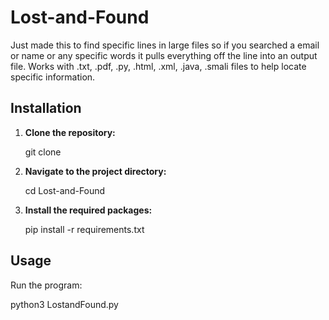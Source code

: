 # Lost-and-Found
Just made this to find specific lines in large files so if you searched a email or name or any specific words it pulls everything off the line into an output file.
Works with .txt, .pdf, .py, .html, .xml, .java, .smali files to help locate specific information.

## Installation

1. **Clone the repository:**

   git clone

2. **Navigate to the project directory:**

   cd Lost-and-Found

3. **Install the required packages:**

   pip install -r requirements.txt

## Usage

Run the program:

   python3 LostandFound.py

